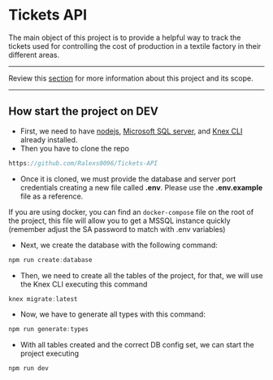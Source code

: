 # Tickets API

The main object of this project is to provide a helpful way to track the tickets used for controlling the cost of production in a textile factory in their different areas.

---

Review this [section](project-context.md) for more information about this project and its scope.

---

## How start the project on DEV

- First, we need to have [nodejs](https://nodejs.org/en), [Microsoft SQL server](https://www.microsoft.com/en-us/sql-server/sql-server-2019), and [Knex CLI](https://knexjs.org/guide/migrations.html#migration-cli) already installed.
- Then you have to clone the repo

```js
https://github.com/Ralexs0096/Tickets-API
```

- Once it is cloned, we must provide the database and server port credentials creating a new file called **.env**.
  Please use the **.env.example** file as a reference.

If you are using docker, you can find an `docker-compose` file on the root of the project, this file will allow you to get a MSSQL instance quickly (remember adjust the SA password to match with .env variables)

- Next, we create the database with the following command:

```js
npm run create:database
```

- Then, we need to create all the tables of the project, for that, we will use the Knex CLI executing this command

```js
knex migrate:latest
```

- Now, we have to generate all types with this command:

```js
npm run generate:types
```

- With all tables created and the correct DB config set, we can start the project executing

```js
npm run dev
```
